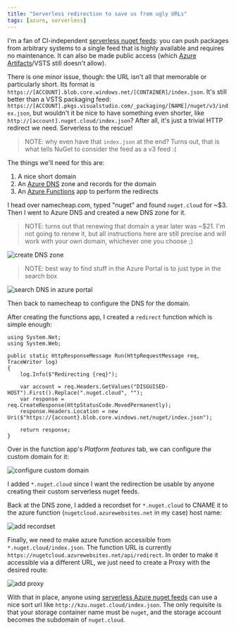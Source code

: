```yaml
---
title: "Serverless redirection to save us from ugly URLs"
tags: [azure, serverless]
---
```


I'm a fan of CI-independent [serverless nuget feeds](https://www.cazzulino.com/serverless-nuget-feed.html): you can push 
packages from arbitrary systems to a single feed that is highly available and requires no maintenance. It can also be 
made public access (which [Azure Artifacts](https://docs.microsoft.com/en-us/azure/devops/artifacts/nuget/consume?view=vsts&tabs=new-nav)/VSTS still doesn't allow).

There is one minor issue, though: the URL isn't all that memorable or particularly short. Its format is `https://[ACCOUNT].blob.core.windows.net/[CONTAINER]/index.json`. 
It's still better than a VSTS packaging feed: `https://[ACCOUNT].pkgs.visualstudio.com/_packaging/[NAME]/nuget/v3/index.json`, but wouldn't it be nice to have something even shorter, like `http://[account].nuget.cloud/index.json`? After all, it's just a trivial HTTP redirect we need. Serverless to the rescue!

> NOTE: why even have that `index.json` at the end? Turns out, that is what tells NuGet to consider the feed as a v3 feed :(

The things we'll need for this are:

1. A nice short domain
2. An [Azure DNS](https://portal.azure.com/#blade/HubsExtension/Resources/resourceType/Microsoft.Network%2FdnsZones) zone and records for the domain
3. An [Azure Functions](https://portal.azure.com/#create/Microsoft.FunctionApp) app to perform the redirects

I head over namecheap.com, typed "nuget" and found `nuget.cloud` for ~$3. Then I went to Azure DNS and created a new DNS zone for it. 

> NOTE: turns out that renewing that domain a year later was ~$21. I'm not going to renew it, but all instructions here are still precise and will work with your own domain, whichever one you choose ;)

![create DNS zone](https://www.cazzulino.com/img/serverless-redirection-dnszone.png)


> NOTE: best way to find stuff in the Azure Portal is to just type in the search box

![search DNS in azure portal](https://www.cazzulino.com/img/serverless-redirection-search.png)


Then back to namecheap to configure the DNS for the domain.

After creating the functions app, I created a `redirect` function which is simple enough:

```
using System.Net;
using System.Web;

public static HttpResponseMessage Run(HttpRequestMessage req, TraceWriter log) 
{
    log.Info($"Redirecting {req}");
    
    var account = req.Headers.GetValues("DISGUISED-HOST").First().Replace(".nuget.cloud", "");
    var response = req.CreateResponse(HttpStatusCode.MovedPermanently);
    response.Headers.Location = new Uri($"https://{account}.blob.core.windows.net/nuget/index.json");

    return response;
}
```

Over in the function app's *Platform features* tab, we can configure the custom domain for it:

![configure custom domain](https://www.cazzulino.com/img/serverless-redirection-domain.png)

I added `*.nuget.cloud` since I want the redirection be usable by anyone creating their custom serverless nuget feeds.

Back at the DNS zone, I added a recordset for `*.nuget.cloud` to CNAME it to the azure function (`nugetcloud.azurewebsites.net` in my case) host name:

![add recordset](https://www.cazzulino.com/img/serverless-redirection-record.png)

Finally, we need to make azure function accessible from `*.nuget.cloud/index.json`. 
The function URL is currently `https://nugetcloud.azurewebsites.net/api/redirect`. In order to make it accessible 
via a different URL, we just need to create a Proxy with the desired route:

![add proxy](https://www.cazzulino.com/img/serverless-redirection-proxy.png)

With that in place, anyone using [serverless Azure nuget feeds](https://www.cazzulino.com/serverless-nuget-feed.html) can use 
a nice sort url like `http://kzu.nuget.cloud/index.json`. The only requisite is that your storage container name must be `nuget`, 
and the storage account becomes the subdomain of `nuget.cloud`.
